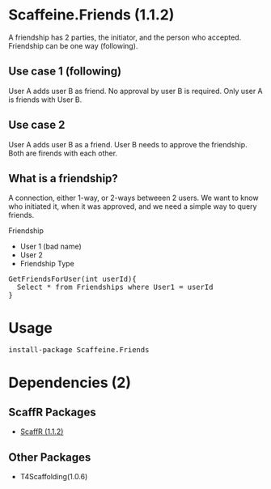 ﻿Scaffeine.Friends (1.1.2)
======

A friendship has 2 parties, the initiator, and the person who accepted.  Friendship can be one way (following).

Use case 1 (following)
-----
User A adds user B as friend.  No approval by user B is required.  Only user A is friends with User B.

Use case 2
-----
User A adds user B as a friend.  User B needs to approve the friendship.  Both are firends with each other.


What is a friendship?
-----
A connection, either 1-way, or 2-ways betweeen 2 users.  We want to know who initiated it, when it was approved, and we need 
a simple way to query friends.


Friendship
- User 1 (bad name)
- User 2
- Friendship Type

<pre>
GetFriendsForUser(int userId){
  Select * from Friendships where User1 = userId
}
</pre>


    
Usage
======
<pre>install-package Scaffeine.Friends</pre>
Dependencies (2)
=====

ScaffR Packages
------
* [ScaffR (1.1.2)](https://github.com/wcpro/ScaffR/tree/master/src/ScaffR)

Other Packages
------
* T4Scaffolding(1.0.6)
